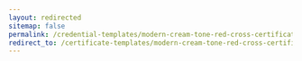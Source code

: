 ```yaml
---
layout: redirected
sitemap: false
permalink: /credential-templates/modern-cream-tone-red-cross-certificate-of-completion
redirect_to: /certificate-templates/modern-cream-tone-red-cross-certificate-of-completion
---
```

